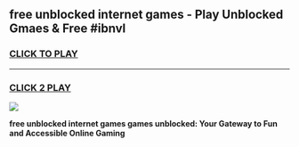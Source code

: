 
## free unblocked internet games - Play Unblocked Gmaes & Free #ibnvl
<h3>
<a href="https://news.freeplayer.one?title=free_unblocked_internet_games&ref=03M">CLICK TO PLAY</a></h3>
<hr>

<h3>
<a href="https://news.freeplayer.one?title=free_unblocked_internet_games&ref=03M">CLICK 2 PLAY</a>
  
</h3>

<a href="https://news.freeplayer.one?title=free_unblocked_internet_games&ref=03M"><img src="https://clearcache.store/games.png"></a>


**free unblocked internet games games unblocked: Your Gateway to Fun and Accessible Online Gaming**
